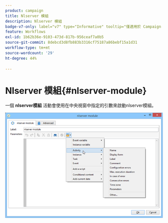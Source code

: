 ```yaml
---
product: campaign
title: Nlserver 模組
description: Nlserver 模組
badge-v7-only: label="v7" type="Informative" tooltip="僅適用於 Campaign Classic v7"
feature: Workflows
exl-id: 1b62b36e-9103-473d-817b-956ceaf7a0b5
source-git-commit: 8debcd3d8fb883b3316cf75187a86bebf15a1d31
workflow-type: tm+mt
source-wordcount: '29'
ht-degree: 44%

---
```


# Nlserver 模組{#nlserver-module}



一個 **nlserver模組** 活動會使用在中央視窗中指定的引數來啟動nlserver模組。

![](assets/nlserver_module_edit.png)
